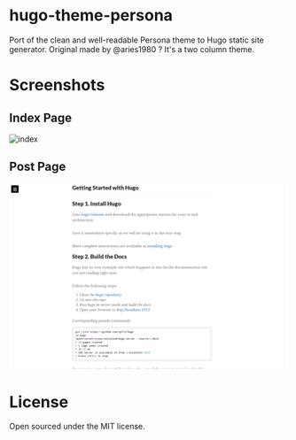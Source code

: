 hugo-theme-persona
==================

Port of the clean and well-readable Persona theme to Hugo static site generator.
Original made by @aries1980 ?
It's a two column theme. 

# Screenshots

## Index Page
![index](/images/screenshot.png)

## Post Page
![index](/images/tn.png)

# License
Open sourced under the MIT license.
